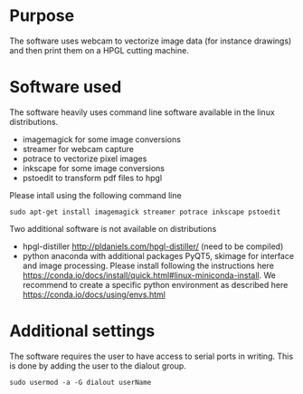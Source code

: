 
# Purpose

The software uses webcam to vectorize image data (for instance drawings) and then print them on a HPGL cutting machine.

# Software used

The software heavily uses command line software available in the linux distributions.

* imagemagick for some image conversions
* streamer for webcam capture 
* potrace to vectorize pixel images
* inkscape for some image conversions
* pstoedit to transform pdf files to hpgl

Please intall using the following command line

    sudo apt-get install imagemagick streamer potrace inkscape pstoedit


Two additional software is not available on distributions

* hpgl-distiller http://pldaniels.com/hpgl-distiller/ (need to be compiled)
* python anaconda with additional packages PyQT5, skimage for interface and image processing. Please install following the instructions here https://conda.io/docs/install/quick.html#linux-miniconda-install. We recommend to create a specific python environment as described here https://conda.io/docs/using/envs.html


# Additional settings

The software requires the user to have access to serial ports in writing. This is done by adding the user to the dialout group.


    sudo usermod -a -G dialout userName


